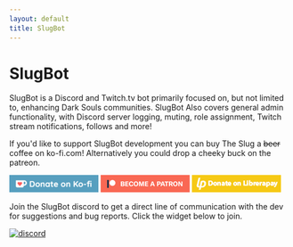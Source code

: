 ```yaml
---
layout: default
title: SlugBot
---
```

# SlugBot
SlugBot is a Discord and Twitch.tv bot primarily focused on, but not limited to, enhancing Dark Souls communities. 
SlugBot Also covers general admin functionality, with Discord server logging, muting, role assignment, Twitch stream notifications, follows and more!

If you'd like to support SlugBot development you can buy The Slug a ~~beer~~ coffee on ko-fi.com! Alternatively you could drop a cheeky buck on the patreon.

[![ko-fi](images/donate_sm.png)](https://ko-fi.com/G2G0NP0R)
[![patreon](images/become_a_patron_button.png)](https://www.patreon.com/slugbot)
[![librerapay](images/donate_librerapay.png)](https://liberapay.com/Narcolept/)

Join the SlugBot discord to get a direct line of communication with the dev for suggestions and bug reports. 
Click the widget below to join.

[![discord](https://img.shields.io/discord/451495220438106112.svg?style=for-the-badge&logo=discord&colorB=7289DA)](https://discord.gg/Tpm2X2b)